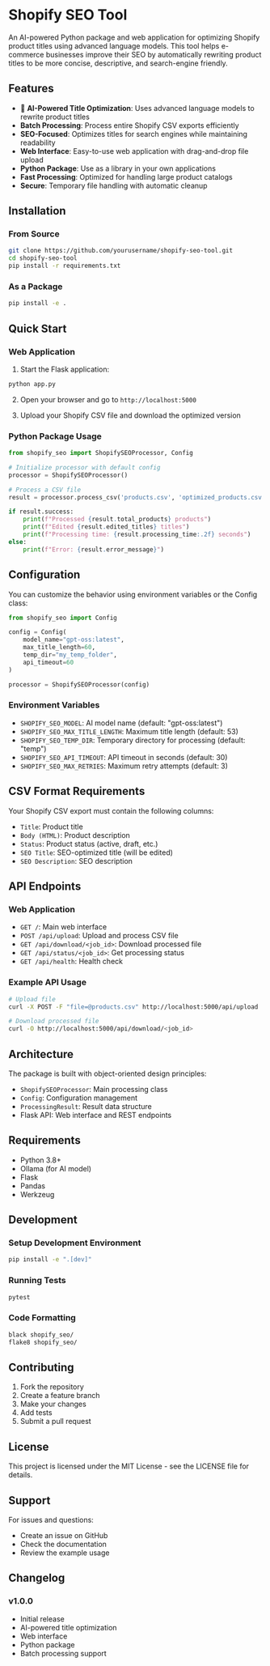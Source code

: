 # Shopify SEO Tool

An AI-powered Python package and web application for optimizing Shopify product titles using advanced language models. This tool helps e-commerce businesses improve their SEO by automatically rewriting product titles to be more concise, descriptive, and search-engine friendly.

## Features

- 🤖 **AI-Powered Title Optimization**: Uses advanced language models to rewrite product titles
- **Batch Processing**: Process entire Shopify CSV exports efficiently
- **SEO-Focused**: Optimizes titles for search engines while maintaining readability
- **Web Interface**: Easy-to-use web application with drag-and-drop file upload
- **Python Package**: Use as a library in your own applications
- **Fast Processing**: Optimized for handling large product catalogs
- **Secure**: Temporary file handling with automatic cleanup

## Installation

### From Source

```bash
git clone https://github.com/yourusername/shopify-seo-tool.git
cd shopify-seo-tool
pip install -r requirements.txt
```

### As a Package

```bash
pip install -e .
```

## Quick Start

### Web Application

1. Start the Flask application:
```bash
python app.py
```

2. Open your browser and go to `http://localhost:5000`

3. Upload your Shopify CSV file and download the optimized version

### Python Package Usage

```python
from shopify_seo import ShopifySEOProcessor, Config

# Initialize processor with default config
processor = ShopifySEOProcessor()

# Process a CSV file
result = processor.process_csv('products.csv', 'optimized_products.csv')

if result.success:
    print(f"Processed {result.total_products} products")
    print(f"Edited {result.edited_titles} titles")
    print(f"Processing time: {result.processing_time:.2f} seconds")
else:
    print(f"Error: {result.error_message}")
```

## Configuration

You can customize the behavior using environment variables or the Config class:

```python
from shopify_seo import Config

config = Config(
    model_name="gpt-oss:latest",
    max_title_length=60,
    temp_dir="my_temp_folder",
    api_timeout=60
)

processor = ShopifySEOProcessor(config)
```

### Environment Variables

- `SHOPIFY_SEO_MODEL`: AI model name (default: "gpt-oss:latest")
- `SHOPIFY_SEO_MAX_TITLE_LENGTH`: Maximum title length (default: 53)
- `SHOPIFY_SEO_TEMP_DIR`: Temporary directory for processing (default: "temp")
- `SHOPIFY_SEO_API_TIMEOUT`: API timeout in seconds (default: 30)
- `SHOPIFY_SEO_MAX_RETRIES`: Maximum retry attempts (default: 3)

## CSV Format Requirements

Your Shopify CSV export must contain the following columns:

- `Title`: Product title
- `Body (HTML)`: Product description
- `Status`: Product status (active, draft, etc.)
- `SEO Title`: SEO-optimized title (will be edited)
- `SEO Description`: SEO description

## API Endpoints

### Web Application

- `GET /`: Main web interface
- `POST /api/upload`: Upload and process CSV file
- `GET /api/download/<job_id>`: Download processed file
- `GET /api/status/<job_id>`: Get processing status
- `GET /api/health`: Health check

### Example API Usage

```bash
# Upload file
curl -X POST -F "file=@products.csv" http://localhost:5000/api/upload

# Download processed file
curl -O http://localhost:5000/api/download/<job_id>
```

## Architecture

The package is built with object-oriented design principles:

- `ShopifySEOProcessor`: Main processing class
- `Config`: Configuration management
- `ProcessingResult`: Result data structure
- Flask API: Web interface and REST endpoints

## Requirements

- Python 3.8+
- Ollama (for AI model)
- Flask
- Pandas
- Werkzeug

## Development

### Setup Development Environment

```bash
pip install -e ".[dev]"
```

### Running Tests

```bash
pytest
```

### Code Formatting

```bash
black shopify_seo/
flake8 shopify_seo/
```

## Contributing

1. Fork the repository
2. Create a feature branch
3. Make your changes
4. Add tests
5. Submit a pull request

## License

This project is licensed under the MIT License - see the LICENSE file for details.

## Support

For issues and questions:
- Create an issue on GitHub
- Check the documentation
- Review the example usage

## Changelog

### v1.0.0
- Initial release
- AI-powered title optimization
- Web interface
- Python package
- Batch processing support
